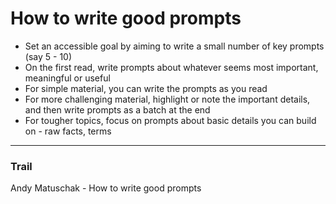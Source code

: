 # How to write good prompts
* Set an accessible goal by aiming to write a small number of key prompts (say 5 - 10)
* On the first read, write prompts about whatever seems most important, meaningful or useful 
* For simple material, you can write the prompts as you read
* For more challenging material, highlight or note the important details, and then write prompts as a batch at the end
* For tougher topics, focus on prompts about basic details you can build on - raw facts, terms


---
### Trail 
Andy Matuschak - How to write good prompts 